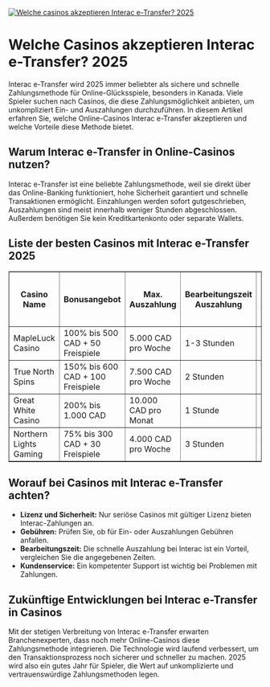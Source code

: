 [![Welche casinos akzeptieren Interac e-Transfer? 2025](https://123-caf.pages.dev/gitsignup.png)](https://vrmoo.ru/Bt82HjjY)

<h1>Welche Casinos akzeptieren Interac e-Transfer? 2025</h1> <p>Interac e-Transfer wird 2025 immer beliebter als sichere und schnelle Zahlungsmethode für Online-Glücksspiele, besonders in Kanada. Viele Spieler suchen nach Casinos, die diese Zahlungsmöglichkeit anbieten, um unkompliziert Ein- und Auszahlungen durchzuführen. In diesem Artikel erfahren Sie, welche Online-Casinos Interac e-Transfer akzeptieren und welche Vorteile diese Methode bietet.</p>  <h2>Warum Interac e-Transfer in Online-Casinos nutzen?</h2> <p>Interac e-Transfer ist eine beliebte Zahlungsmethode, weil sie direkt über das Online-Banking funktioniert, hohe Sicherheit garantiert und schnelle Transaktionen ermöglicht. Einzahlungen werden sofort gutgeschrieben, Auszahlungen sind meist innerhalb weniger Stunden abgeschlossen. Außerdem benötigen Sie kein Kreditkartenkonto oder separate Wallets.</p>  <h2>Liste der besten Casinos mit Interac e-Transfer 2025</h2> <table border="1" cellpadding="8" cellspacing="0">   <thead>     <tr>       <th>Casino Name</th>       <th>Bonusangebot</th>       <th>Max. Auszahlung</th>       <th>Bearbeitungszeit Auszahlung</th>       <th>Interac e-Transfer verfügbar ab</th>     </tr>   </thead>   <tbody>     <tr>       <td>MapleLuck Casino</td>       <td>100% bis 500 CAD + 50 Freispiele</td>       <td>5.000 CAD pro Woche</td>       <td>1-3 Stunden</td>       <td>Januar 2025</td>     </tr>     <tr>       <td>True North Spins</td>       <td>150% bis 600 CAD + 100 Freispiele</td>       <td>7.500 CAD pro Woche</td>       <td>2 Stunden</td>       <td>März 2025</td>     </tr>     <tr>       <td>Great White Casino</td>       <td>200% bis 1.000 CAD</td>       <td>10.000 CAD pro Monat</td>       <td>1 Stunde</td>       <td>Februar 2025</td>     </tr>     <tr>       <td>Northern Lights Gaming</td>       <td>75% bis 300 CAD + 30 Freispiele</td>       <td>4.000 CAD pro Woche</td>       <td>3 Stunden</td>       <td>April 2025</td>     </tr>   </tbody> </table>  <h2>Worauf bei Casinos mit Interac e-Transfer achten?</h2> <ul>   <li><strong>Lizenz und Sicherheit:</strong> Nur seriöse Casinos mit gültiger Lizenz bieten Interac-Zahlungen an.</li>   <li><strong>Gebühren:</strong> Prüfen Sie, ob für Ein- oder Auszahlungen Gebühren anfallen.</li>   <li><strong>Bearbeitungszeit:</strong> Die schnelle Auszahlung bei Interac ist ein Vorteil, vergleichen Sie die angegebenen Zeiten.</li>   <li><strong>Kundenservice:</strong> Ein kompetenter Support ist wichtig bei Problemen mit Zahlungen.</li> </ul>  <h2>Zukünftige Entwicklungen bei Interac e-Transfer in Casinos</h2> <p>Mit der stetigen Verbreitung von Interac e-Transfer erwarten Branchenexperten, dass noch mehr Online-Casinos diese Zahlungsmethode integrieren. Die Technologie wird laufend verbessert, um den Transaktionsprozess noch sicherer und schneller zu machen. 2025 wird also ein gutes Jahr für Spieler, die Wert auf unkomplizierte und vertrauenswürdige Zahlungsmethoden legen.</p>